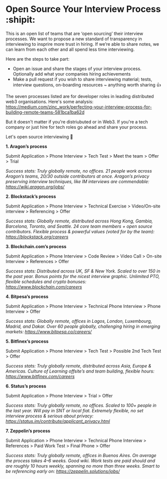 # Open Source Your Interview Process :shipit:

This is an open list of teams that are ‘open sourcing’ their interview processes. We want to propose a new standard of transparency in interviewing to insprire more trust in hiring. If we’re able to share notes, we can learn from each other and all spend less time interviewing. 

Here are the steps to take part:
- Open an issue and share the stages of your interview process. Optionally add what your companies hiring achievements 
- Make a pull request if you wish to share interviewing material; tests, interview questions, on-boarding resources ~ anything worth sharing :+1:

The seven processes listed are for developer roles in leading distributed web3 organisations. Here's some analysis: https://medium.com/zinc_work/perfecting-your-interview-process-for-building-remote-teams-581bca1ba62d

But it doesn't matter if you're distriubuted or in Web3. If you're a tech company or just hire for tech roles go ahead and share your process.

Let's open source interviewing :raised_hands:

**1. Aragon’s process**

Submit Application > Phone Interview > Tech Test > Meet the team > Offer > Trial

*Success stats: Truly globally remote, no offices. 21 people work across Aragon’s teams, 20/30 outside contributors at once. Aragon’s privacy preserving interview techniques, like IM interviews are commendable: https://wiki.aragon.org/jobs/*

**2. Blockstack’s process**

Submit Application > Phone Interview > Technical Exercise > Video/On-site interview > Referencing > Offer

*Success stats: Globally remote, distributed across Hong Kong, Gambia, Barcelona, Toronto, and Seattle. 24 core team members + open source contributors. Flexible process & powerful values (voted for by the team): https://blockstack.org/careers*

**3. Blockchain.com’s process**

Submit Application > Phone Interview > Code Review > Video Call > On-site Interview > References > Offer

*Success stats: Distributed across UK, SF & New York. Scaled to over 150 in the past year. Bonus points for the nicest interview graphic. Unlimited PTO, flexible schedules and crypto bonuses: https://www.blockchain.com/careers*

**4. Bitpesa’s process**

Submit Application > Phone Interview > Technical Phone Interview > Phone Interview > Offer

*Success stats: Globally remote, offices in Lagos, London, Luxembourg, Madrid, and Dakar. Over 60 people globally, challenging hiring in emerging markets: https://www.bitpesa.co/careers/*

**5. Bitfinex’s process**

Submit Application > Phone Interview > Tech Test > Possible 2nd Tech Test > Offer

*Success stats: Truly globally remote, distributed across Asia, Europe & Americas. Culture of Learning offsite’s and team building, flexible hours: https://www.bitfinex.com/careers*

**6. Status’s process**

Submit Application > Phone Interview > Trial > Offer

*Success stats: Truly globally remote, no offices. Scaled to 100+ people in the last year. Will pay in SNT or local fiat. Extremely flexible, no set interview process & serious about privacy: https://status.im/contribute/applicant_privacy.html*

**7. Zeppelin’s process**

Submit Application > Phone Interview > Technical Phone Interview > References > Paid Work Test > Final Phone > Offer

*Success stats: Truly globally remote, offices in Buenos Aires. On average the process takes 4–6 weeks. Good wiki. Work tests are paid should and are roughly 10 hours weekly, spanning no more than three weeks. Smart to be referencing early on: https://zeppelin.solutions/jobs/*


